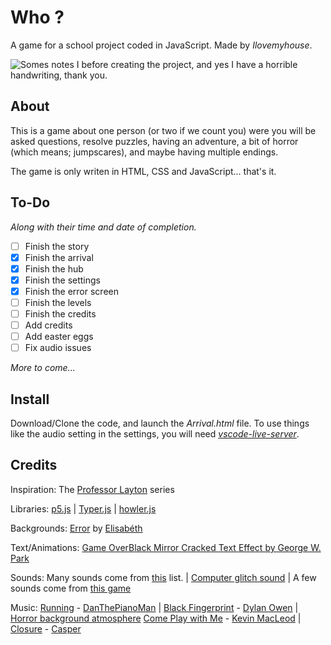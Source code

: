 ﻿# Who ?
A game for a school project coded in JavaScript.
Made by *Ilovemyhouse*.

![Somes notes I before creating the project, and yes I have a horrible handwriting, thank you.](https://cdn.discordapp.com/attachments/670769691936948265/938693325832216617/image0.jpg)
## About
This is a game about one person (or two if we count you) were you will be asked questions, resolve puzzles, having an adventure, a bit of horror (which means; jumpscares), and maybe having multiple endings.

The game is only writen in HTML, CSS and JavaScript... that's it.
## To-Do
*Along with their time and date of completion.*
 - [ ] Finish the story
 - [x] Finish the arrival
 - [X] Finish the hub
 - [X] Finish the settings
 - [X] Finish the error screen
 - [ ] Finish the levels
 - [ ] Finish the credits
 - [ ] Add credits
 - [ ] Add easter eggs
 - [ ] Fix audio issues

 *More to come...*

## Install
Download/Clone the code, and launch the *Arrival.html* file.
To use things like the audio setting in the settings, you will need [*vscode-live-server*](https://github.com/ritwickdey/vscode-live-server).

## Credits
Inspiration: The [Professor Layton](https://www.laytonseries.com/) series

Libraries: [p5.js](https://p5js.org/) | [Typer.js](https://steven.codes/typerjs/) | [howler.js](https://github.com/goldfire/howler.js)

Backgrounds: [Error](https://github.com/Ilovemyhous/Who/blob/main/Game/Error/HTML.html) by [Elisabéth](https://codepen.io/elisabethdiang/pen/WNbBxXq)

Text/Animations:
[Game Over](https://github.com/Ilovemyhoud/Who/blob/main/Game/GameOver/HTML.html)[Black Mirror Cracked Text Effect by George W. Park](https://codepen.io/GeorgePark/pen/jeBbGN)

Sounds:
Many sounds come from [this](https://docs.google.com/document/d/1E1xIQhgPNj1vrtfPS7yZrl1tiCpzFN3uczYo1TNZkNg/edit) list. | [Computer glitch sound](https://freesound.org/people/InspectorJ/sounds/573189/) | 
A few sounds come from [this game](https://gamejolt.com/games/FinalNights4/267878)

Music:
[Running](https://open.spotify.com/track/3muQrtTOlkstoOqanoRWSF?si=a7d2f96580b045c5) - [DanThePianoMan](https://open.spotify.com/artist/3xtsfEhoTbTujLBC1LYc4m?si=TelLxHi5RFWThRMvCV6q5A) | 
[Black Fingerprint](https://www.youtube.com/watch?v=Uk5zngU-aAE) - [Dylan Owen](https://www.fiverr.com/dylanowen320/compose-and-produce-for-film-and-games) | 
[Horror background atmosphere](https://www.chosic.com/download-audio/29697/)
[Come Play with Me](https://www.chosic.com/download-audio/27250/) - [Kevin MacLeod](https://www.chosic.com/free-music/all/?keyword=Kevin%20MacLeod&artist) | 
[Closure](https://finalnights.bandcamp.com/track/closure) - [Casper](https://gamejolt.com/games/FinalNights4/267878)
